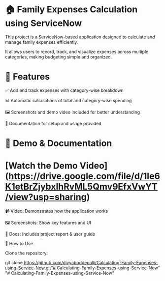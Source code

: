 # 🏠 Family Expenses Calculation using ServiceNow

This project is a ServiceNow-based application designed to calculate and manage family expenses efficiently.

It allows users to record, track, and visualize expenses across multiple categories, making budgeting simple and organized.

# 📌 Features

✅ Add and track expenses with category-wise breakdown

📊 Automatic calculations of total and category-wise spending

🖼️ Screenshots and demo video included for better understanding

📄 Documentation for setup and usage provided

# 🎥 Demo & Documentation

# [Watch the Demo Video] (https://drive.google.com/file/d/1Ie6K1etBrZjybxIhRvML5Qmv9EfxVwYT/view?usp=sharing)

📹 Video: Demonstrates how the application works

🖼️ Screenshots: Show key features and UI

📄 Docs: Includes project report & user guide

🚀 How to Use

Clone the repository:

git clone https://github.com/divyaboddepalli/Calculating-Family-Expenses-using-Service-Now.git"# Calculating-Family-Expenses-using-Service-Now" 
"# Calculating-Family-Expenses-using-Service-Now" 
